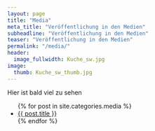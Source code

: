```yaml
---
layout: page
title: "Media"
meta_title: "Veröffentlichung in den Medien"
subheadline: "Veröffentlichung in den Medien"
teaser: "Veröffentlichung in den Medien"
permalink: "/media/"
header:
  image_fullwidth: Kuche_sw.jpg
image:
  thumb: Kuche_sw_thumb.jpg
---
```

Hier ist bald viel zu sehen

<ul>
    {% for post in site.categories.media %}
    <li><a href="{{ site.url }}{{ site.baseurl }}{{ post.url }}">{{ post.title }}</a></li>
    {% endfor %}
</ul>